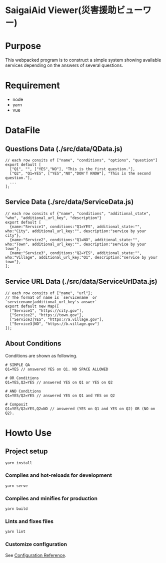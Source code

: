 # SaigaiAid Viewer(災害援助ビューワー)

# Purpose
This webpacked program is to construct a simple system showing available services depending on the answers of several questions.

# Requirement
* node
* yarn
* vue

# DataFile
## Questions Data (./src/data/QData.js)
```
// each row consits of ["name", "conditions", "options", "question"]
export default [
  ["Q1", "", ["YES","NO"], "This is the first question."],
  ["Q2", "Q1=YES", ["YES","NO","DON'T KNOW"], "This is the second question."],
  ...
];
```
## Service Data (./src/data/ServiceData.js)
```
// each row consits of {"name", "conditions", "additional_state", "who", "additional_url_key", "description"}
export default [
  {name:"Service1", conditions:"Q1=YES", additional_state:"", who:"City", additional_url_key:"", description:"service by your city"},
  {name:"Service2", conditions:"Q1=NO", additional_state:"", who:"Town", additional_url_key:"", description:"service by your town"},
  {name:"Service3", conditions:"Q2=YES", additional_state:"", who:"Village", additional_url_key:"Q1", description:"service by your town"},
];
```

## Service URL Data (./src/data/ServiceUrlData.js)
```
// each row consits of ["name", "url"];
// The format of name is `servicename` or `servicename|additional_url_key's answer`
export default new Map([
  ["Service1", "https://city.gov"],
  ["Service2", "https://town.gov"],
  ["Service3|YES", "https://a.village.gov"],
  ["Service3|NO", "https://b.village.gov"]
]);
```

## About Conditions
Conditions are shown as following.
```
# SIMPLE QA
Q1=YES // answered YES on Q1. NO SPACE ALLOWED

# OR Conditions
Q1=YES,Q2=YES // answered YES on Q1 or YES on Q2

# AND Conditions
Q1=YES/Q2=YES // answered YES on Q1 and YES on Q2

# Composit
Q1=YES/Q2=YES,Q2=NO // answered (YES on Q1 and YES on Q2) OR (NO on Q2). 
```

# Howto Use

## Project setup
```
yarn install
```

### Compiles and hot-reloads for development
```
yarn serve
```

### Compiles and minifies for production
```
yarn build
```

### Lints and fixes files
```
yarn lint
```

### Customize configuration
See [Configuration Reference](https://cli.vuejs.org/config/).
